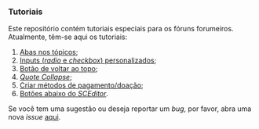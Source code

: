 ### Tutoriais

Este repositório contém tutoriais especiais para os fóruns forumeiros.
Atualmente, têm-se aqui os tutoriais:

1. [Abas nos tópicos](https://github.com/Forumeiros/Tutoriais/tree/master/src/topic-tabs);
2. [Inputs (_radio_ e _checkbox_) personalizados](https://github.com/Forumeiros/Tutoriais/tree/master/src/styled-inputs);
3. [Botão de voltar ao topo](https://github.com/Forumeiros/Tutoriais/tree/master/src/scrolltop-button);
4. [_Quote Collapse_](https://github.com/Forumeiros/Tutoriais/tree/master/src/quote-collapse);
5. [Criar métodos de pagamento/doação](https://github.com/Forumeiros/Tutoriais/tree/master/src/payment-methods);
6. [Botões abaixo do _SCEditor_](https://github.com/Forumeiros/Tutoriais/tree/master/src/buttons-below-sceditor).

Se você tem uma sugestão ou deseja reportar um _bug_, por favor, abra uma nova _issue_ [aqui](https://github.com/Forumeiros/Tutoriais/issues).
